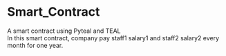 # Smart_Contract
A smart contract using Pyteal and TEAL\
In this smart contract, company pay staff1 salary1 and staff2 salary2 every month for one year.
